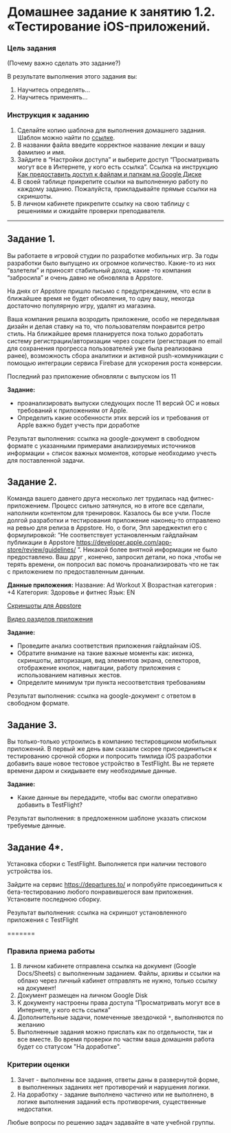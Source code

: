 # Домашнее задание к занятию 1.2. «Тестирование iOS-приложений.

### Цель задания

(Почему важно сделать это задание?)

В результате выполнения этого задания вы:

1. Научитесь определять...
2. Научитесь применять...

### Инструкция к заданию

1. Сделайте копию шаблона для выполнения домашнего задания. Шаблон можно найти по [ссылке](https://docs.google.com/spreadsheets/d/1E922k8lOKB9eZZOSUCCXF9zXYQQmndkWhCG4L4fY1LA/edit?usp=sharing).
2. В названии файла введите корректное название лекции и вашу фамилию и имя.
3. Зайдите в “Настройки доступа” и выберите доступ “Просматривать могут все в Интернете, у кого есть ссылка”. Ссылка на инструкцию [Как предоставить доступ к файлам и папкам на Google Диске](https://support.google.com/docs/answer/2494822?hl=ru&co=GENIE.Platform%3DDesktop)
4. В своей таблице прикрепите ссылки на выполненную работу по каждому заданию. Пожалуйста, прикладывайте прямые ссылки на скриншоты.
5. В личном кабинете прикрепите ссылку на свою таблицу с решениями и ожидайте проверки преподавателя.

------

## Задание 1. 
Вы работаете в игровой студии по разработке мобильных игр. За годы разработки было выпущено их огромное количество. Какие-то из них “взлетели” и приносят стабильный доход, какие -то компания “забросила” и очень давно не обновляла в Appstore.

На днях от Appstore пришло письмо с предупреждением, что если в ближайшее время не будет обновления, то одну вашу, некогда достаточно популярную игру, удалят из магазина.

Ваша компания решила возродить приложение, особо не переделывая дизайн и делая ставку на то, что пользователям понравится  ретро стиль. 
На ближайшее время планируется пока только доработать систему регистрации/авторизации через соцсети (регистрация по email для сохранения прогресса пользователей уже была реализована ранее), возможность сбора аналитики и  активной push-коммуникации с помощью интеграции сервиса Firebase для ускорения роста конверсии.

Последний раз приложение обновляли с выпуском ios 11


**Задание:**
 - проанализировать выпуски следующих после 11 версий ОС и новых требований  к приложениям от  Apple.  
- Определить какие особенности этих  версий ios  и требования от Apple важно будет учесть при доработке 

Результат выполнения:  ссылка на google-документ в свободном формате с указанными примерами анализируемых источников информации +  список важных моментов, которые необходимо учесть для поставленной задачи.


## Задание 2.  
Команда  вашего давнего друга несколько лет трудилась над фитнес-приложением. Процесс сильно затянулся, но в итоге все сделали, наполнили контентом для тренировок.
Казалось бы  все учли. 
После долгой разработки и тестирования приложение наконец-то отправлено на ревью для релиза в Appstore. Но, о боги, Эпл зареджектил  его с формулировкой:
 “Не соответствует установленным гайдлайнам публикации в Appstore https://developer.apple.com/app-store/review/guidelines/ ”.
Никакой более внятной информации не было предоставлено.
Ваш друг , конечно, запросил детали, но пока ,чтобы не терять времени, он попросил вас помочь проанализировать что не так с приложением по предоставленным данным.

**Данные приложения:**
Название: Ad Workout X
Возрастная категория : +4
Категория: Здоровье и фитнес
Язык: EN

[Cкриншоты для Appstore](https://drive.google.com/drive/folders/1BJdfyQA8RDdcTpHRlBrtUBbfP8ykeaX4?usp=sharing)

[Видео разделов приложения](https://drive.google.com/file/d/1KRT1ALUpJuS-MHwxzYoI8_9q5KZcZwTJ/view?usp=sharing)

**Задание:** 
-  Проведите  анализ  соответствия приложения гайдлайнам iOS. 
- Обратите внимание на такие важные  моменты как: иконка, скриншоты, авторизация, вид элементов экрана, селекторов, отображение кнопок, навигации, работу приложения с использованием нативных жестов.
- Определите минимум три пункта несоответствия требованиям

Результат выполнения:  ссылка на google-документ с ответом в свободном формате. 


## Задание 3. 
Вы только-только устроились в компанию тестировщиком мобильных  приложений. 
В первый же день вам сказали скорее присоединиться к тестированию срочной сборки и попросить тимлида iOS разработки добавить ваше новое тестовое устройство в TestFlight. 
Вы не теряете времени даром и скидываете ему необходимые данные.

**Задание:** 
- Какие данные вы передадите, чтобы вас смогли оперативно добавить в TestFlight? 

Результат выполнения: в предложенном шаблоне указать списком требуемые данные.


## Задание 4*. 
Установка сборки с TestFlight.
Выполняется при наличии тестового устройства ios. 

Зайдите на сервис https://departures.to/ и попробуйте присоединиться к бета-тестированию любого понравившегося вам приложения.
Установите последнюю сборку.

Результат выполнения:  ссылка на скриншот установленного приложения с TestFlight



=======

### Правила приема работы

1. В личном кабинете отправлена ссылка на документ (Google Docs/Sheets) с выполненным заданием. Файлы, архивы и ссылки на облако через личный кабинет отправлять не нужно, только ссылку на документ!
2. Документ размещен на личном Google Disk
3. К документу настроены права доступа “Просматривать могут все в Интернете, у кого есть ссылка”
4. Дополнительные задачи, помеченные звездочкой `*`, выполняются по желанию
5. Выполненные задания можно прислать как по отдельности, так и все вместе. Во время проверки по частям ваша домашняя работа будет со статусом "На доработке".


### Критерии оценки

1. Зачет - выполнены все задания, ответы даны в развернутой форме, в выполненных заданиях нет противоречий и нарушения логики.
2. На доработку - задание выполнено частично или не выполнено, в логике выполнения заданий есть противоречия, существенные недостатки.


Любые вопросы по решению задач задавайте в чате учебной группы.

